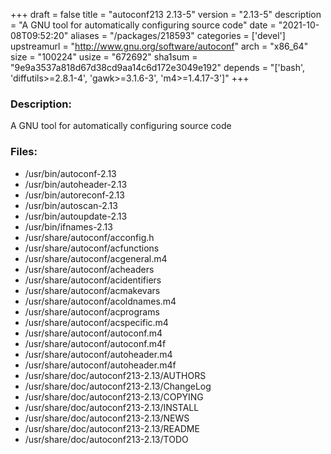 +++
draft = false
title = "autoconf213 2.13-5"
version = "2.13-5"
description = "A GNU tool for automatically configuring source code"
date = "2021-10-08T09:52:20"
aliases = "/packages/218593"
categories = ['devel']
upstreamurl = "http://www.gnu.org/software/autoconf"
arch = "x86_64"
size = "100224"
usize = "672692"
sha1sum = "9e9a3537a818d67d38cd9aa14c6d172e3049e192"
depends = "['bash', 'diffutils>=2.8.1-4', 'gawk>=3.1.6-3', 'm4>=1.4.17-3']"
+++
### Description: 
A GNU tool for automatically configuring source code

### Files: 
* /usr/bin/autoconf-2.13
* /usr/bin/autoheader-2.13
* /usr/bin/autoreconf-2.13
* /usr/bin/autoscan-2.13
* /usr/bin/autoupdate-2.13
* /usr/bin/ifnames-2.13
* /usr/share/autoconf/acconfig.h
* /usr/share/autoconf/acfunctions
* /usr/share/autoconf/acgeneral.m4
* /usr/share/autoconf/acheaders
* /usr/share/autoconf/acidentifiers
* /usr/share/autoconf/acmakevars
* /usr/share/autoconf/acoldnames.m4
* /usr/share/autoconf/acprograms
* /usr/share/autoconf/acspecific.m4
* /usr/share/autoconf/autoconf.m4
* /usr/share/autoconf/autoconf.m4f
* /usr/share/autoconf/autoheader.m4
* /usr/share/autoconf/autoheader.m4f
* /usr/share/doc/autoconf213-2.13/AUTHORS
* /usr/share/doc/autoconf213-2.13/ChangeLog
* /usr/share/doc/autoconf213-2.13/COPYING
* /usr/share/doc/autoconf213-2.13/INSTALL
* /usr/share/doc/autoconf213-2.13/NEWS
* /usr/share/doc/autoconf213-2.13/README
* /usr/share/doc/autoconf213-2.13/TODO
